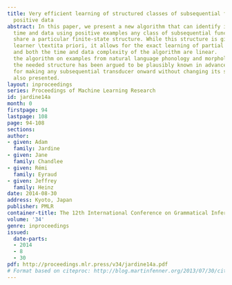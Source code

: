```yaml
---
title: Very efficient learning of structured classes of subsequential functions from
  positive data
abstract: In this paper, we present a new algorithm that can identify in polynomial
  time and data using positive examples any class of subsequential functions that
  share a particular finite-state structure. While this structure is given to the
  learner \textita priori, it allows for the exact learning of partial functions,
  and both the time and data complexity of the algorithm are linear.   We demonstrate
  the algorithm on examples from natural language phonology and morphology in which
  the needed structure has been argued to be plausibly known in advance. A procedure
  for making any subsequential transducer onward without changing its structure is
  also presented.
layout: inproceedings
series: Proceedings of Machine Learning Research
id: jardine14a
month: 0
firstpage: 94
lastpage: 108
page: 94-108
sections: 
author:
- given: Adam
  family: Jardine
- given: Jane
  family: Chandlee
- given: Rémi
  family: Eyraud
- given: Jeffrey
  family: Heinz
date: 2014-08-30
address: Kyoto, Japan
publisher: PMLR
container-title: The 12th International Conference on Grammatical Inference
volume: '34'
genre: inproceedings
issued:
  date-parts:
  - 2014
  - 8
  - 30
pdf: http://proceedings.mlr.press/v34/jardine14a.pdf
# Format based on citeproc: http://blog.martinfenner.org/2013/07/30/citeproc-yaml-for-bibliographies/
---
```

